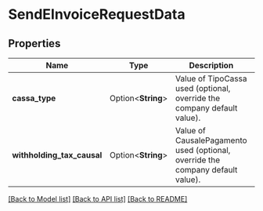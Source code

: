 # SendEInvoiceRequestData

## Properties

Name | Type | Description | Notes
------------ | ------------- | ------------- | -------------
**cassa_type** | Option<**String**> | Value of TipoCassa used (optional, override the company default value). | [optional]
**withholding_tax_causal** | Option<**String**> | Value of CausalePagamento used (optional, override the company default value). | [optional]

[[Back to Model list]](../README.md#documentation-for-models) [[Back to API list]](../README.md#documentation-for-api-endpoints) [[Back to README]](../README.md)


